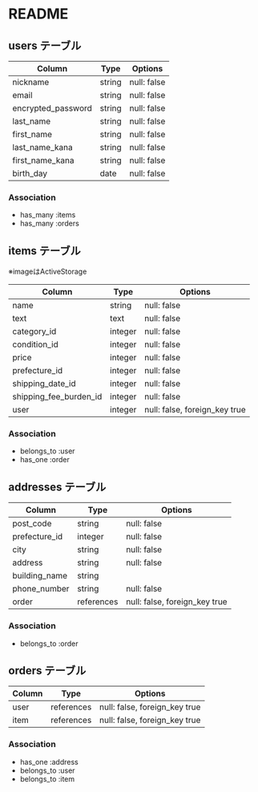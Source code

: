 # README

## users テーブル

| Column                  | Type     | Options     |
| --------------------    | -------  | ----------- |
| nickname                | string   | null: false |
| email                   | string   | null: false |
| encrypted_password      | string   | null: false |
| last_name               | string   | null: false |
| first_name              | string   | null: false |
| last_name_kana          | string   | null: false |
| first_name_kana         | string   | null: false |
| birth_day               | date     | null: false |

### Association
- has_many :items
- has_many :orders

## items テーブル
※imageはActiveStorage

| Column                  | Type       | Options                        |
| ------------            | ---------  | ----------------------------   |
| name                    | string     | null: false                    |
| text                    | text       | null: false                    |
| category_id             | integer    | null: false                    |
| condition_id            | integer    | null: false                    |
| price                   | integer    | null: false                    |
| prefecture_id           | integer    | null: false                    |
| shipping_date_id        | integer    | null: false                    |
| shipping_fee_burden_id  | integer    | null: false                    |
| user                    | integer    | null: false,  foreign_key true |

### Association 
- belongs_to :user
- has_one :order

## addresses テーブル

| Column           | Type         | Options                       |
| ---------------  | -----------  | ---------------------------   |
| post_code        | string       | null: false                   |
| prefecture_id    | integer      | null: false                   |
| city             | string       | null: false                   |
| address          | string       | null: false                   |
| building_name    | string       |                               |
| phone_number     | string       | null: false                   |
| order            | references   | null: false, foreign_key true |

### Association
- belongs_to :order

## orders テーブル

| Column        | Type           | Options                           |
| ------------  | -------------  | --------------------------------  |
| user          | references     | null: false, foreign_key true     |
| item          | references     | null: false, foreign_key true     |

### Association

- has_one       :address
- belongs_to    :user
- belongs_to    :item